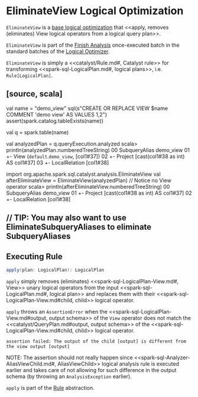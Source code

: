 # EliminateView Logical Optimization

`EliminateView` is a [base logical optimization](../Optimizer.md#batches) that <<apply, removes (eliminates) View logical operators from a logical query plan>>.

`EliminateView` is part of the [Finish Analysis](../Optimizer.md#Finish_Analysis) once-executed batch in the standard batches of the [Logical Optimizer](../Optimizer.md).

`EliminateView` is simply a <<catalyst/Rule.md#, Catalyst rule>> for transforming <<spark-sql-LogicalPlan.md#, logical plans>>, i.e. `Rule[LogicalPlan]`.

[source, scala]
----
val name = "demo_view"
sql(s"CREATE OR REPLACE VIEW $name COMMENT 'demo view' AS VALUES 1,2")
assert(spark.catalog.tableExists(name))

val q = spark.table(name)

val analyzedPlan = q.queryExecution.analyzed
scala> println(analyzedPlan.numberedTreeString)
00 SubqueryAlias demo_view
01 +- View (`default`.`demo_view`, [col1#37])
02    +- Project [cast(col1#38 as int) AS col1#37]
03       +- LocalRelation [col1#38]

import org.apache.spark.sql.catalyst.analysis.EliminateView
val afterEliminateView = EliminateView(analyzedPlan)
// Notice no View operator
scala> println(afterEliminateView.numberedTreeString)
00 SubqueryAlias demo_view
01 +- Project [cast(col1#38 as int) AS col1#37]
02    +- LocalRelation [col1#38]

// TIP: You may also want to use EliminateSubqueryAliases to eliminate SubqueryAliases
----

## <span id="apply"> Executing Rule

```scala
apply(plan: LogicalPlan): LogicalPlan
```

`apply` simply removes (eliminates) <<spark-sql-LogicalPlan-View.md#, View>> unary logical operators from the input <<spark-sql-LogicalPlan.md#, logical plan>> and replaces them with their <<spark-sql-LogicalPlan-View.md#child, child>> logical operator.

`apply` throws an `AssertionError` when the <<spark-sql-LogicalPlan-View.md#output, output schema>> of the `View` operator does not match the <<catalyst/QueryPlan.md#output, output schema>> of the <<spark-sql-LogicalPlan-View.md#child, child>> logical operator.

```text
assertion failed: The output of the child [output] is different from the view output [output]
```

NOTE: The assertion should not really happen since <<spark-sql-Analyzer-AliasViewChild.md#, AliasViewChild>> logical analysis rule is executed earlier and takes care of not allowing for such difference in the output schema (by throwing an `AnalysisException` earlier).

`apply` is part of the [Rule](../catalyst/Rule.md#apply) abstraction.
